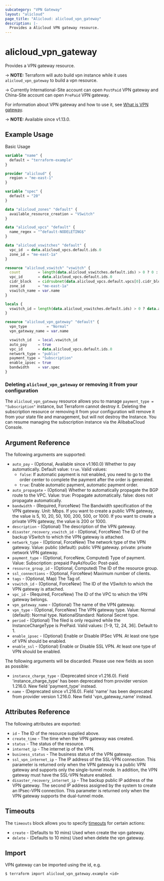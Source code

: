 ```yaml
---
subcategory: "VPN Gateway"
layout: "alicloud"
page_title: "Alicloud: alicloud_vpn_gateway"
description: |-
  Provides a Alicloud VPN gateway resource.
---
```


# alicloud_vpn_gateway

Provides a VPN gateway resource.

-> **NOTE:** Terraform will auto build vpn instance  while it uses `alicloud_vpn_gateway` to build a vpn resource.

-> Currently International-Site account can open `PostPaid` VPN gateway and China-Site account can open `PrePaid` VPN gateway.

For information about VPN gateway and how to use it, see [What is VPN gateway](https://www.alibabacloud.com/help/en/doc-detail/120365.html).

-> **NOTE:** Available since v1.13.0.

## Example Usage

Basic Usage

```terraform
variable "name" {
  default = "terraform-example"
}

provider "alicloud" {
  region = "me-east-1"
}

variable "spec" {
  default = "20"
}

data "alicloud_zones" "default" {
  available_resource_creation = "VSwitch"
}

data "alicloud_vpcs" "default" {
  name_regex = "^default-NODELETING$"
}

data "alicloud_vswitches" "default" {
  vpc_id  = data.alicloud_vpcs.default.ids.0
  zone_id = "me-east-1a"
}

resource "alicloud_vswitch" "vswitch" {
  count        = length(data.alicloud_vswitches.default.ids) > 0 ? 0 : 1
  vpc_id       = data.alicloud_vpcs.default.ids.0
  cidr_block   = cidrsubnet(data.alicloud_vpcs.default.vpcs[0].cidr_block, 8, 8)
  zone_id      = "me-east-1a"
  vswitch_name = var.name
}

locals {
  vswitch_id = length(data.alicloud_vswitches.default.ids) > 0 ? data.alicloud_vswitches.default.ids[0] : concat(alicloud_vswitch.vswitch.*.id, [""])[0]
}

resource "alicloud_vpn_gateway" "default" {
  vpn_type         = "Normal"
  vpn_gateway_name = var.name

  vswitch_id   = local.vswitch_id
  auto_pay     = true
  vpc_id       = data.alicloud_vpcs.default.ids.0
  network_type = "public"
  payment_type = "Subscription"
  enable_ipsec = true
  bandwidth    = var.spec
}
```

### Deleting `alicloud_vpn_gateway` or removing it from your configuration

The `alicloud_vpn_gateway` resource allows you to manage  `payment_type = "Subscription"`  instance, but Terraform cannot destroy it.
Deleting the subscription resource or removing it from your configuration will remove it from your state file and management, but will not destroy the Instance.
You can resume managing the subscription instance via the AlibabaCloud Console.

## Argument Reference

The following arguments are supported:
* `auto_pay` - (Optional, Available since v1.160.0) Whether to pay automatically. Default value: `true`. Valid values:
  - `false`: If automatic payment is not enabled, you need to go to the order center to complete the payment after the order is generated.
  - `true`: Enable automatic payment, automatic payment order.
* `auto_propagate` - (Optional) Whether to automatically propagate the BGP route to the VPC. Value:  true: Propagate automatically.  false: does not propagate automatically.
* `bandwidth` - (Required, ForceNew) The Bandwidth specification of the VPN gateway. Unit: Mbps.  If you want to create a public VPN gateway, the value is 5, 10, 20, 50, 100, 200, 500, or 1000. If you want to create a private VPN gateway, the value is 200 or 1000.
* `description` - (Optional) The description of the VPN gateway.
* `disaster_recovery_vswitch_id` - (Optional, ForceNew) The ID of the backup VSwitch to which the VPN gateway is attached.
* `network_type` - (Optional, ForceNew) The network type of the VPN gateway. Value:  public (default): public VPN gateway. private: private network VPN gateway.
* `payment_type` - (Optional, ForceNew, Computed) Type of payment. Value: Subscription: prepaid PayAsYouGo: Post-paid.
* `resource_group_id` - (Optional, Computed) The ID of the resource group.
* `ssl_connections` - (Optional, ForceNew) Maximum number of clients.
* `tags` - (Optional, Map) The Tag of.
* `vswitch_id` - (Optional, ForceNew) The ID of the VSwitch to which the VPN gateway is attached.
* `vpc_id` - (Required, ForceNew) The ID of the VPC to which the VPN gateway belongs.
* `vpn_gateway_name` - (Optional) The name of the VPN gateway.
* `vpn_type` - (Optional, ForceNew) The VPN gateway type. Value:  Normal (default): Normal type. NationalStandard: National Secret type.
* `period` - (Optional) The filed is only required while the InstanceChargeType is PrePaid. Valid values: [1-9, 12, 24, 36]. Default to 1.
* `enable_ipsec` - (Optional) Enable or Disable IPSec VPN. At least one type of VPN should be enabled.
* `enable_ssl` - (Optional) Enable or Disable SSL VPN.  At least one type of VPN should be enabled.

The following arguments will be discarded. Please use new fields as soon as possible:
* `instance_charge_type` - (Deprecated since v1.216.0). Field 'instance_charge_type' has been deprecated from provider version 1.216.0. New field 'payment_type' instead.
* `name` - (Deprecated since v1.216.0). Field 'name' has been deprecated from provider version 1.216.0. New field 'vpn_gateway_name' instead.

## Attributes Reference

The following attributes are exported:
* `id` - The ID of the resource supplied above.
* `create_time` - The time when the VPN gateway was created.
* `status` - The status of the resource.
* `internet_ip` - The internet ip of the VPN.
* `business_status` - The business status of the VPN gateway.
* `ssl_vpn_internet_ip` - The IP address of the SSL-VPN connection. This parameter is returned only when the VPN gateway is a public VPN gateway and supports only the single-tunnel mode. In addition, the VPN gateway must have the SSL-VPN feature enabled.
* `disaster_recovery_internet_ip` - The backup public IP address of the VPN gateway. The second IP address assigned by the system to create an IPsec-VPN connection. This parameter is returned only when the VPN gateway supports the dual-tunnel mode.

## Timeouts

The `timeouts` block allows you to specify [timeouts](https://www.terraform.io/docs/configuration-0-11/resources.html#timeouts) for certain actions:

* `create` - (Defaults to 10 mins) Used when create the vpn gateway.
* `delete` - (Defaults to 10 mins) Used when delete the vpn gateway.

## Import

VPN gateway can be imported using the id, e.g.

```shell
$ terraform import alicloud_vpn_gateway.example <id>
```